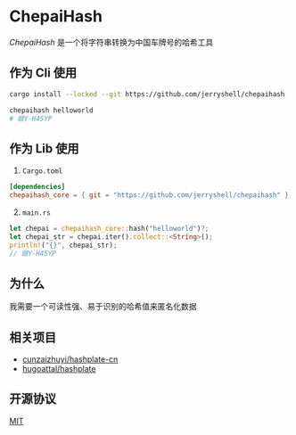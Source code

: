 # ChepaiHash

_ChepaiHash_ 是一个将字符串转换为中国车牌号的哈希工具

## 作为 Cli 使用

```bash
cargo install --locked --git https://github.com/jerryshell/chepaihash
```

```bash
chepaihash helloworld
# 赣Y·H45YP
```

## 作为 Lib 使用

1. `Cargo.toml`

```toml
[dependencies]
chepaihash_core = { git = "https://github.com/jerryshell/chepaihash" }
```

2. `main.rs`

```rust
let chepai = chepaihash_core::hash("helloworld")?;
let chepai_str = chepai.iter().collect::<String>();
println!("{}", chepai_str);
// 赣Y·H45YP
```

## 为什么

我需要一个可读性强、易于识别的哈希值来匿名化数据

## 相关项目

- [cunzaizhuyi/hashplate-cn](https://github.com/cunzaizhuyi/hashplate-cn)
- [hugoattal/hashplate](https://github.com/hugoattal/hashplate)

## 开源协议

[MIT](LICENSE)

